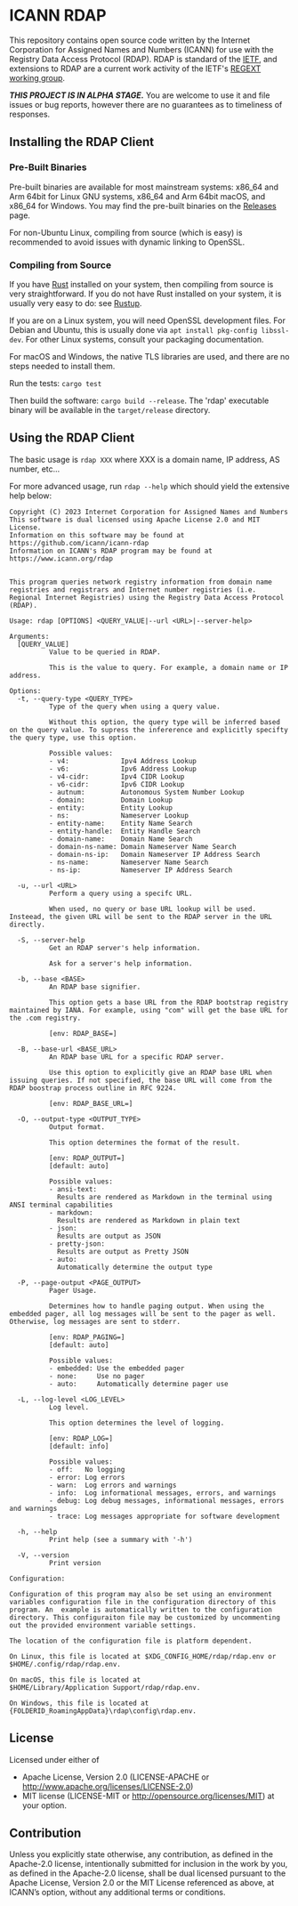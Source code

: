 ICANN RDAP
==========

This repository contains open source code written by the Internet Corporation for Assigned Names and Numbers (ICANN)
for use with the Registry Data Access Protocol (RDAP). RDAP is standard of the [IETF](https://ietf.org/), and extensions
to RDAP are a current work activity of the IETF's [REGEXT working group](https://datatracker.ietf.org/wg/regext/documents/).

***THIS PROJECT IS IN ALPHA STAGE.*** You are welcome to use it and file issues or bug reports, however there are no
guarantees as to timeliness of responses.

Installing the RDAP Client
--------------------------

### Pre-Built Binaries

Pre-built binaries are available for most mainstream systems: x86_64 and Arm 64bit for Linux GNU systems, x86_64 and Arm 64bit
macOS, and x86_64 for Windows. You may find the pre-built binaries on the [Releases](https://github.com/icann/icann-rdap/releases)
page.

For non-Ubuntu Linux, compiling from source (which is easy) is recommended to avoid issues with dynamic linking to OpenSSL.

### Compiling from Source

If you have [Rust](https://www.rust-lang.org/) installed on your system, then compiling from source is
very straightforward. If you do not have Rust installed on your system, it is usually very easy to do:
see [Rustup](https://rustup.rs/).

If you are on a Linux system, you will need OpenSSL development files. For Debian and Ubuntu, this is
usually done via `apt install pkg-config libssl-dev`. For other Linux systems, consult your packaging
documentation.

For macOS and Windows, the native TLS libraries are used, and there are no steps needed to install them.

Run the tests: `cargo test`

Then build the software: `cargo build --release`. The 'rdap' executable binary will be available in the `target/release` directory.

Using the RDAP Client
---------------------

The basic usage is `rdap XXX` where XXX is a domain name, IP address, AS number, etc...

For more advanced usage, run `rdap --help` which should yield the extensive help below:

```
Copyright (C) 2023 Internet Corporation for Assigned Names and Numbers
This software is dual licensed using Apache License 2.0 and MIT License.
Information on this software may be found at https://github.com/icann/icann-rdap
Information on ICANN's RDAP program may be found at https://www.icann.org/rdap


This program queries network registry information from domain name registries and registrars and Internet number registries (i.e. Regional Internet Registries) using the Registry Data Access Protocol (RDAP).

Usage: rdap [OPTIONS] <QUERY_VALUE|--url <URL>|--server-help>

Arguments:
  [QUERY_VALUE]
          Value to be queried in RDAP.

          This is the value to query. For example, a domain name or IP address.

Options:
  -t, --query-type <QUERY_TYPE>
          Type of the query when using a query value.

          Without this option, the query type will be inferred based on the query value. To supress the infererence and explicitly specifty the query type, use this option.

          Possible values:
          - v4:             Ipv4 Address Lookup
          - v6:             Ipv6 Address Lookup
          - v4-cidr:        Ipv4 CIDR Lookup
          - v6-cidr:        Ipv6 CIDR Lookup
          - autnum:         Autonomous System Number Lookup
          - domain:         Domain Lookup
          - entity:         Entity Lookup
          - ns:             Nameserver Lookup
          - entity-name:    Entity Name Search
          - entity-handle:  Entity Handle Search
          - domain-name:    Domain Name Search
          - domain-ns-name: Domain Nameserver Name Search
          - domain-ns-ip:   Domain Nameserver IP Address Search
          - ns-name:        Nameserver Name Search
          - ns-ip:          Nameserver IP Address Search

  -u, --url <URL>
          Perform a query using a specifc URL.

          When used, no query or base URL lookup will be used. Insteead, the given URL will be sent to the RDAP server in the URL directly.

  -S, --server-help
          Get an RDAP server's help information.

          Ask for a server's help information.

  -b, --base <BASE>
          An RDAP base signifier.

          This option gets a base URL from the RDAP bootstrap registry maintained by IANA. For example, using "com" will get the base URL for the .com registry.

          [env: RDAP_BASE=]

  -B, --base-url <BASE_URL>
          An RDAP base URL for a specific RDAP server.

          Use this option to explicitly give an RDAP base URL when issuing queries. If not specified, the base URL will come from the RDAP boostrap process outline in RFC 9224.

          [env: RDAP_BASE_URL=]

  -O, --output-type <OUTPUT_TYPE>
          Output format.

          This option determines the format of the result.

          [env: RDAP_OUTPUT=]
          [default: auto]

          Possible values:
          - ansi-text:
            Results are rendered as Markdown in the terminal using ANSI terminal capabilities
          - markdown:
            Results are rendered as Markdown in plain text
          - json:
            Results are output as JSON
          - pretty-json:
            Results are output as Pretty JSON
          - auto:
            Automatically determine the output type

  -P, --page-output <PAGE_OUTPUT>
          Pager Usage.

          Determines how to handle paging output. When using the embedded pager, all log messages will be sent to the pager as well. Otherwise, log messages are sent to stderr.

          [env: RDAP_PAGING=]
          [default: auto]

          Possible values:
          - embedded: Use the embedded pager
          - none:     Use no pager
          - auto:     Automatically determine pager use

  -L, --log-level <LOG_LEVEL>
          Log level.

          This option determines the level of logging.

          [env: RDAP_LOG=]
          [default: info]

          Possible values:
          - off:   No logging
          - error: Log errors
          - warn:  Log errors and warnings
          - info:  Log informational messages, errors, and warnings
          - debug: Log debug messages, informational messages, errors and warnings
          - trace: Log messages appropriate for software development

  -h, --help
          Print help (see a summary with '-h')

  -V, --version
          Print version

Configuration:

Configuration of this program may also be set using an environment variables configuration file in the configuration directory of this program. An  example is automatically written to the configuration directory. This configuraiton file may be customized by uncommenting out the provided environment variable settings.

The location of the configuration file is platform dependent.

On Linux, this file is located at $XDG_CONFIG_HOME/rdap/rdap.env or
$HOME/.config/rdap/rdap.env.

On macOS, this file is located at
$HOME/Library/Application Support/rdap/rdap.env.

On Windows, this file is located at
{FOLDERID_RoamingAppData}\rdap\config\rdap.env.  
```

License
-------

Licensed under either of
* Apache License, Version 2.0 (LICENSE-APACHE or http://www.apache.org/licenses/LICENSE-2.0)
* MIT license (LICENSE-MIT or http://opensource.org/licenses/MIT) at your option.

Contribution
------------

Unless you explicitly state otherwise, any contribution, as defined in the Apache-2.0 license, 
intentionally submitted for inclusion in the work by you, as defined in the Apache-2.0 license, 
shall be dual licensed pursuant to the Apache License, Version 2.0 or the MIT License referenced 
as above, at ICANN’s option, without any additional terms or conditions.
